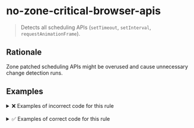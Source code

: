 # no-zone-critical-browser-apis

> Detects all scheduling APIs (`setTimeout`, `setInterval`, `requestAnimationFrame`).

## Rationale

Zone patched scheduling APIs might be overused and cause unnecessary change detection runs.

## Examples

<details>
<summary>❌ Examples of incorrect code for this rule</summary>

```ts
setTimeout(() => {
  console.log('hello');
}, 0);
```

</details>

<br />

<details>
<summary>✅ Examples of correct code for this rule</summary>

```ts
import { setTimeout } from '@rx-angular/cdk/zone-less';

setTimeout(() => {
  console.log('hello');
}, 0);
```

</details>

